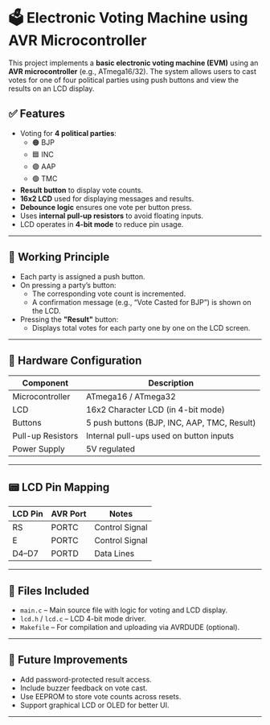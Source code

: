 # 🗳️ Electronic Voting Machine using AVR Microcontroller

This project implements a **basic electronic voting machine (EVM)** using an **AVR microcontroller** (e.g., ATmega16/32). The system allows users to cast votes for one of four political parties using push buttons and view the results on an LCD display.

## ✅ Features

- Voting for **4 political parties**:
  - 🟠 BJP  
  - 🟦 INC  
  - 🟣 AAP  
  - 🟢 TMC  
- **Result button** to display vote counts.
- **16x2 LCD** used for displaying messages and results.
- **Debounce logic** ensures one vote per button press.
- Uses **internal pull-up resistors** to avoid floating inputs.
- LCD operates in **4-bit mode** to reduce pin usage.

---

## 🧠 Working Principle

- Each party is assigned a push button.
- On pressing a party’s button:
  - The corresponding vote count is incremented.
  - A confirmation message (e.g., “Vote Casted for BJP”) is shown on the LCD.
- Pressing the **"Result"** button:
  - Displays total votes for each party one by one on the LCD screen.

---

## 🔧 Hardware Configuration

| Component           | Description                                |
|---------------------|--------------------------------------------|
| Microcontroller     | ATmega16 / ATmega32                        |
| LCD                 | 16x2 Character LCD (in 4-bit mode)         |
| Buttons             | 5 push buttons (BJP, INC, AAP, TMC, Result)|
| Pull-up Resistors   | Internal pull-ups used on button inputs    |
| Power Supply        | 5V regulated                               |

---

## 📟 LCD Pin Mapping

| LCD Pin | AVR Port | Notes          |
|---------|----------|----------------|
| RS      | PORTC    | Control Signal |
| E       | PORTC    | Control Signal |
| D4–D7   | PORTD    | Data Lines     |

---

## 📁 Files Included

- `main.c` – Main source file with logic for voting and LCD display.
- `lcd.h` / `lcd.c` – LCD 4-bit mode driver.
- `Makefile` – For compilation and uploading via AVRDUDE (optional).

---

## 🚀 Future Improvements

- Add password-protected result access.
- Include buzzer feedback on vote cast.
- Use EEPROM to store vote counts across resets.
- Support graphical LCD or OLED for better UI.

---


